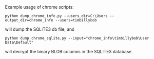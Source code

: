 Example usage of chrome scripts:

``python dump_chrome_info.py --users_dir=C:\Users --output_dir=chrome_info --users=timbillybob``

will dump the SQLITE3 db file, and

``python dump_chrome_sqlite.py --input="chrome_info\timbillybob\User Data\Default"``

will decrypt the binary BLOB columns in the SQLITE3 database.

